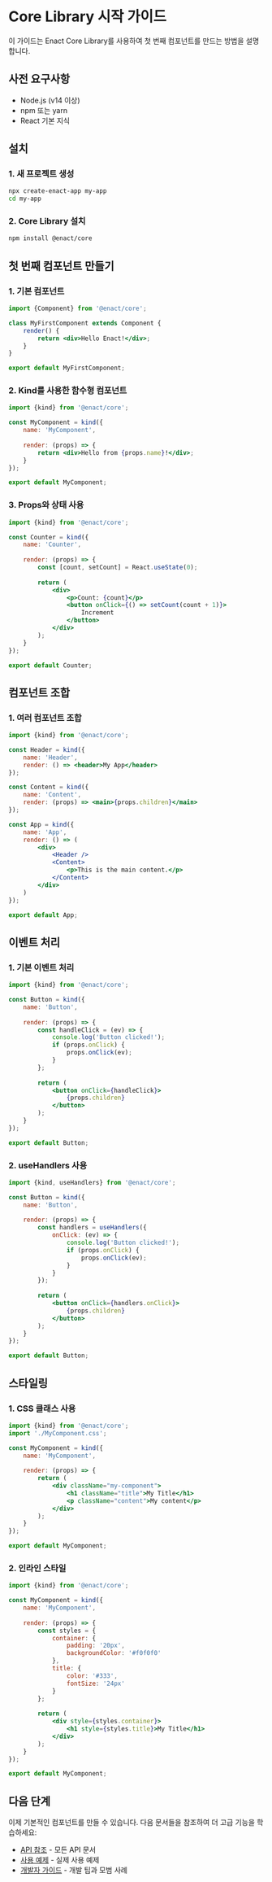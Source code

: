 # Core Library 시작 가이드

이 가이드는 Enact Core Library를 사용하여 첫 번째 컴포넌트를 만드는 방법을 설명합니다.

## 사전 요구사항

- Node.js (v14 이상)
- npm 또는 yarn
- React 기본 지식

## 설치

### 1. 새 프로젝트 생성

```bash
npx create-enact-app my-app
cd my-app
```

### 2. Core Library 설치

```bash
npm install @enact/core
```

## 첫 번째 컴포넌트 만들기

### 1. 기본 컴포넌트

```jsx
import {Component} from '@enact/core';

class MyFirstComponent extends Component {
    render() {
        return <div>Hello Enact!</div>;
    }
}

export default MyFirstComponent;
```

### 2. Kind를 사용한 함수형 컴포넌트

```jsx
import {kind} from '@enact/core';

const MyComponent = kind({
    name: 'MyComponent',
    
    render: (props) => {
        return <div>Hello from {props.name}!</div>;
    }
});

export default MyComponent;
```

### 3. Props와 상태 사용

```jsx
import {kind} from '@enact/core';

const Counter = kind({
    name: 'Counter',
    
    render: (props) => {
        const [count, setCount] = React.useState(0);
        
        return (
            <div>
                <p>Count: {count}</p>
                <button onClick={() => setCount(count + 1)}>
                    Increment
                </button>
            </div>
        );
    }
});

export default Counter;
```

## 컴포넌트 조합

### 1. 여러 컴포넌트 조합

```jsx
import {kind} from '@enact/core';

const Header = kind({
    name: 'Header',
    render: () => <header>My App</header>
});

const Content = kind({
    name: 'Content',
    render: (props) => <main>{props.children}</main>
});

const App = kind({
    name: 'App',
    render: () => (
        <div>
            <Header />
            <Content>
                <p>This is the main content.</p>
            </Content>
        </div>
    )
});

export default App;
```

## 이벤트 처리

### 1. 기본 이벤트 처리

```jsx
import {kind} from '@enact/core';

const Button = kind({
    name: 'Button',
    
    render: (props) => {
        const handleClick = (ev) => {
            console.log('Button clicked!');
            if (props.onClick) {
                props.onClick(ev);
            }
        };
        
        return (
            <button onClick={handleClick}>
                {props.children}
            </button>
        );
    }
});

export default Button;
```

### 2. useHandlers 사용

```jsx
import {kind, useHandlers} from '@enact/core';

const Button = kind({
    name: 'Button',
    
    render: (props) => {
        const handlers = useHandlers({
            onClick: (ev) => {
                console.log('Button clicked!');
                if (props.onClick) {
                    props.onClick(ev);
                }
            }
        });
        
        return (
            <button onClick={handlers.onClick}>
                {props.children}
            </button>
        );
    }
});

export default Button;
```

## 스타일링

### 1. CSS 클래스 사용

```jsx
import {kind} from '@enact/core';
import './MyComponent.css';

const MyComponent = kind({
    name: 'MyComponent',
    
    render: (props) => {
        return (
            <div className="my-component">
                <h1 className="title">My Title</h1>
                <p className="content">My content</p>
            </div>
        );
    }
});

export default MyComponent;
```

### 2. 인라인 스타일

```jsx
import {kind} from '@enact/core';

const MyComponent = kind({
    name: 'MyComponent',
    
    render: (props) => {
        const styles = {
            container: {
                padding: '20px',
                backgroundColor: '#f0f0f0'
            },
            title: {
                color: '#333',
                fontSize: '24px'
            }
        };
        
        return (
            <div style={styles.container}>
                <h1 style={styles.title}>My Title</h1>
            </div>
        );
    }
});

export default MyComponent;
```

## 다음 단계

이제 기본적인 컴포넌트를 만들 수 있습니다. 다음 문서들을 참조하여 더 고급 기능을 학습하세요:

- [API 참조](./api-reference.md) - 모든 API 문서
- [사용 예제](./examples.md) - 실제 사용 예제
- [개발자 가이드](./development.md) - 개발 팁과 모범 사례 